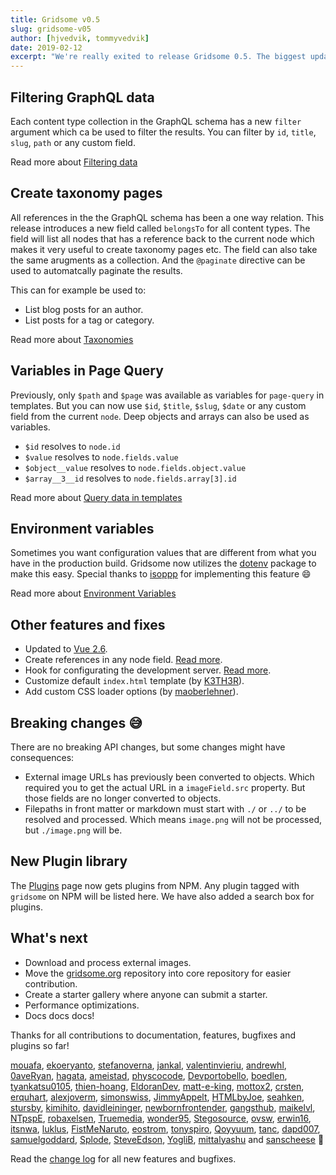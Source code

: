 ```yaml
---
title: Gridsome v0.5
slug: gridsome-v05
author: [hjvedvik, tommyvedvik]
date: 2019-02-12
excerpt: "We're really exited to release Gridsome 0.5. The biggest update yet. It has many important features that makes data handling easier and a lot more flexible."
---
```


## Filtering GraphQL data

Each content type collection in the GraphQL schema has a new `filter` argument which ca be used to filter the results. You can filter by `id`, `title`, `slug`, `path` or any custom field.

Read more about [Filtering data](/docs/filtering-data)

## Create taxonomy pages

All references in the the GraphQL schema has been a one way relation. This release introduces a new field called `belongsTo` for all content types. The field will list all nodes that has a reference back to the current node which makes it very useful to create taxonomy pages etc. The field can also take the same arugments as a collection. And the `@paginate` directive can be used to automatcally paginate the results.

This can for example be used to:
- List blog posts for an author.
- List posts for a tag or category.

Read more about [Taxonomies](/docs/taxonomies)

## Variables in Page Query

Previously, only `$path` and `$page` was available as variables for `page-query` in templates. But you can now use `$id`, `$title`, `$slug`, `$date` or any custom field from the current `node`. Deep objects and arrays can also be used as variables.

- `$id` resolves to `node.id`
- `$value` resolves to `node.fields.value`
- `$object__value` resolves to `node.fields.object.value`
- `$array__3__id` resolves to `node.fields.array[3].id`

Read more about [Query data in templates](/docs/querying-data#query-data-in-templates)

## Environment variables

Sometimes you want configuration values that are different from what you have in the production build. Gridsome now utilizes the [dotenv](https://www.npmjs.com/package/dotenv) package to make this easy. Special thanks to [isoppp](https://twitter.com/isopppcom) for implementing this feature 😄

Read more about [Environment Variables](/docs/environment-variables)

## Other features and fixes

- Updated to [Vue 2.6](https://medium.com/the-vue-point/vue-2-6-released-66aa6c8e785e).
- Create references in any node field. [Read more](/docs/data-store-api#storecreatereferencetypename-id).
- Hook for configurating the development server. [Read more](/docs/server-api#apiconfigureserverfn).
- Customize default `index.html` template (by [K3TH3R](https://github.com/K3TH3R)).
- Add custom CSS loader options (by [maoberlehner](https://github.com/maoberlehner)).

## Breaking changes 😅

There are no breaking API changes, but some changes might have consequences:

- External image URLs has previously been converted to objects. Which required you to get the actual URL in a `imageField.src` property. But those fields are no longer converted to objects.
- Filepaths in front matter or markdown must start with `./` or `../` to be resolved and processed. Which means `image.png` will not be processed, but `./image.png` will be.


## New Plugin library
The [Plugins](/plugins) page now gets plugins from NPM. Any plugin tagged with `gridsome` on NPM will be listed here. We have also added a search box for plugins.


## What's next

- Download and process external images.
- Move the [gridsome.org](https://gridsome.org) repository into core repository for easier contribution.
- Create a starter gallery where anyone can submit a starter.
- Performance optimizations.
- Docs docs docs!

Thanks for all contributions to documentation, features, bugfixes and plugins so far!

[mouafa](https://github.com/mouafa), [ekoeryanto](https://github.com/ekoeryanto), [stefanoverna](https://github.com/stefanoverna), [jankal](https://github.com/jankal), [valentinvieriu](https://github.com/valentinvieriu), [andrewhl](https://github.com/andrewhl), [0aveRyan](https://github.com/0aveRyan), [hagata](https://github.com/hagata), [ameistad](https://github.com/ameistad), [physcocode](https://github.com/physcocode), [Devportobello](https://github.com/Devportobello), [boedlen](https://github.com/boedlen), [tyankatsu0105](https://github.com/tyankatsu0105), [thien-hoang](https://github.com/thien-hoang), [EldoranDev](https://github.com/EldoranDev), [matt-e-king](https://github.com/matt-e-king), [mottox2](https://github.com/mottox2), [crsten](https://github.com/crsten), [erquhart](https://github.com/erquhart), [alexjoverm](https://github.com/alexjoverm), [simonswiss](https://github.com/simonswiss), [JimmyAppelt](https://github.com/JimmyAppelt), [HTMLbyJoe](https://github.com/HTMLbyJoe), [seahken](https://github.com/seahken), [stursby](https://github.com/stursby), [kimihito](https://github.com/kimihito), [davidleininger](https://github.com/davidleininger), [newbornfrontender](https://github.com/newbornfrontender), [gangsthub](https://github.com/gangsthub), [maikelvl](https://github.com/maikelvl), [NTpspE](https://github.com/NTpspE), [robaxelsen](https://github.com/robaxelsen), [Truemedia](https://github.com/Truemedia), [wonder95](https://github.com/wonder95), [Stegosource](https://github.com/Stegosource), [ovsw](https://github.com/ovsw), [erwin16](https://github.com/erwin16), [itsnwa](https://github.com/itsnwa), [luklus](https://github.com/luklus), [FistMeNaruto](https://github.com/FistMeNaruto), [eostrom](https://github.com/eostrom), [tonyspiro](https://github.com/tonyspiro), [Qoyyuum](https://github.com/Qoyyuum), [tanc](https://github.com/tanc), [dapd007](https://github.com/dapd007), [samuelgoddard](https://github.com/samuelgoddard), [Splode](https://github.com/Splode), [SteveEdson](https://github.com/SteveEdson), [YogliB](https://github.com/YogliB), [mittalyashu](https://github.com/mittalyashu) and [sanscheese](https://github.com/sanscheese) 💪

Read the [change log](https://github.com/gridsome/gridsome/blob/master/gridsome/CHANGELOG.md) for all new features and bugfixes.
